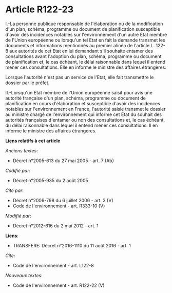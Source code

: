 # Article R122-23

I.-La personne publique responsable de l'élaboration ou de la modification d'un plan, schéma, programme ou document de
planification susceptible d'avoir des incidences notables sur l'environnement d'un autre Etat membre de l'Union européenne ou
lorsqu'un tel Etat en fait la demande transmet les documents et informations mentionnés au premier alinéa de l'article L.
122-8 aux autorités de cet Etat en lui demandant s'il souhaite entamer des consultations avant l'adoption du plan, schéma,
programme ou document de planification et, le cas échéant, le délai raisonnable dans lequel il entend mener ces
consultations. Elle en informe le ministre des affaires étrangères. 

Lorsque l'autorité n'est pas un service de l'Etat, elle fait transmettre le dossier par le préfet. 

II.-Lorsqu'un Etat membre de l'Union européenne saisit pour avis une autorité française d'un plan, schéma, programme ou
document de planification en cours d'élaboration et susceptible d'avoir des incidences notables sur l'environnement en
France, l'autorité saisie transmet le dossier au ministre chargé de l'environnement qui informe cet Etat du souhait des
autorités françaises d'entamer ou non des consultations et, le cas échéant, du délai raisonnable dans lequel il entend mener
ces consultations. Il en informe le ministre des affaires étrangères.

**Liens relatifs à cet article**

_Anciens textes_:

  - Décret n°2005-613 du 27 mai 2005 - art. 7 (Ab)

_Codifié par_:

  - Décret n°2005-935 du 2 août 2005

_Cité par_:

  - Décret n°2006-798 du 6 juillet 2006 - art. 3 (V)
  - Code de l'environnement - art. R333-10 (V)

_Modifié par_:

  - Décret n°2012-616 du 2 mai 2012 - art. 1

**Liens**:

  - TRANSFERE: Décret n°2016-1110 du 11 août 2016 - art. 1

_Cite_:

  - Code de l'environnement - art. L122-8

_Nouveaux textes_:

  - Code de l'environnement - art. R122-22 (V)
